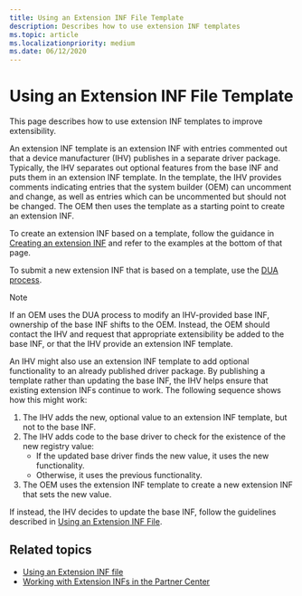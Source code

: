 ```yaml
---
title: Using an Extension INF File Template
description: Describes how to use extension INF templates
ms.topic: article 
ms.localizationpriority: medium
ms.date: 06/12/2020
---
```


# Using an Extension INF File Template

This page describes how to use extension INF templates to improve extensibility.

An extension INF template is an extension INF with entries commented out that a device manufacturer (IHV) publishes in a separate driver package. Typically, the IHV separates out optional features from the base INF and puts them in an extension INF template. In the template, the IHV provides comments indicating entries that the system builder (OEM) can uncomment and change, as well as entries which can be uncommented but should not be changed.  The OEM then uses the template as a starting point to create an extension INF.

To create an extension INF based on a template, follow the guidance in [Creating an extension INF](using-an-extension-inf-file.md#creating-an-extension-inf) and refer to the examples at the bottom of that page.

To submit a new extension INF that is based on a template, use the [DUA process](https://docs.microsoft.com/windows-hardware/test/hlk/user/create-a-driver-only-update-package).

> [!NOTE]
> If an OEM uses the DUA process to modify an IHV-provided base INF, ownership of the base INF shifts to the OEM. Instead, the OEM should contact the IHV and request that appropriate extensibility be added to the base INF, or that the IHV provide an extension INF template.

An IHV might also use an extension INF template to add optional functionality to an already published driver package. By publishing a template rather than updating the base INF, the IHV helps ensure that existing extension INFs continue to work. The following sequence shows how this might work:

1. The IHV adds the new, optional value to an extension INF template, but not to the base INF.
2. The IHV adds code to the base driver to check for the existence of the new registry value:
    * If the updated base driver finds the new value, it uses the new functionality.
    * Otherwise, it uses the previous functionality.
3. The OEM uses the extension INF template to create a new extension INF that sets the new value.

If instead, the IHV decides to update the base INF, follow the guidelines described in [Using an Extension INF File](using-an-extension-inf-file.md#backward-compatibility).

## Related topics

* [Using an Extension INF file](using-an-extension-inf-file.md)
* [Working with Extension INFs in the Partner Center](../dashboard/submit-dashboard-extension-inf-files.md)
